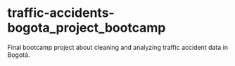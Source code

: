 # traffic-accidents-bogota_project_bootcamp
Final bootcamp project about cleaning and analyzing traffic accident data in Bogotá.
